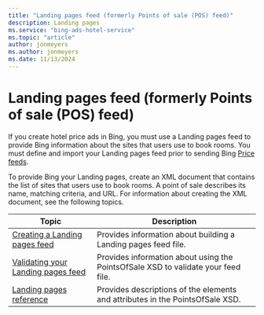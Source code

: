 ```yaml
---
title: "Landing pages feed (formerly Points of sale (POS) feed)"
description: Landing pages
ms.service: "bing-ads-hotel-service"
ms.topic: "article"
author: jonmeyers
ms.author: jonmeyers
ms.date: 11/13/2024
---
```


# Landing pages feed (formerly Points of sale (POS) feed)

If you create hotel price ads in Bing, you must use a Landing pages feed to provide Bing information about the sites that users use to book rooms. You must define and import your Landing pages feed prior to sending Bing [Price feeds](../transaction-message/transaction-message.md).

To provide Bing your Landing pages, create an XML document that contains the list of sites that users use to book rooms. A point of sale describes its name, matching criteria, and URL. For information about creating the XML document, see the following topics.

|Topic|Description
|-|-
|[Creating a Landing pages feed](../pos-feed/create-pos-feed.md)|Provides information about building a Landing pages feed file.
|[Validating your Landing pages feed](../pos-feed/validate-pos-feed.md)|Provides information about using the PointsOfSale XSD to validate your feed file.
|[Landing pages reference](../pos-feed/reference.md)|Provides descriptions of the elements and attributes in the PointsOfSale XSD.
